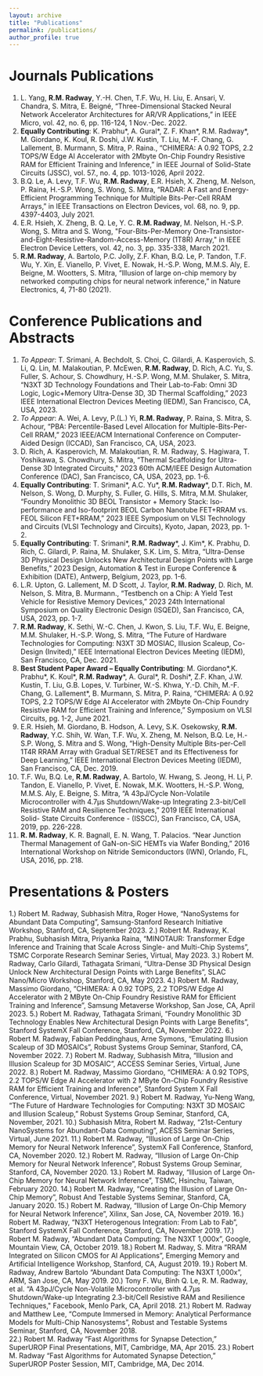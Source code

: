 ```yaml
---
layout: archive
title: "Publications"
permalink: /publications/
author_profile: true
---
```


Journals Publications
====== 
1.	L. Yang, **R.M. Radway**, Y.-H. Chen, T.F. Wu, H. Liu, E. Ansari, V. Chandra, S. Mitra, E. Beigné, “Three-Dimensional Stacked Neural Network Accelerator Architectures for AR/VR Applications,” in IEEE Micro, vol. 42, no. 6, pp. 116-124, 1 Nov.-Dec. 2022.
2.	**Equally Contributing**: K. Prabhu*, A. Gural*, Z. F. Khan*, R.M. Radway*, M. Giordano, K. Koul, R. Doshi, J.W. Kustin, T. Liu, M.-F. Chang, G. Lallement, B. Murmann, S. Mitra, P. Raina., “CHIMERA: A 0.92 TOPS, 2.2 TOPS/W Edge AI Accelerator with 2Mbyte On-Chip Foundry Resistive RAM for Efficient Training and Inference,” in IEEE Journal of Solid-State Circuits (JSSC), vol. 57., no. 4, pp. 1013-1026, April 2022.
3.	B.Q. Le, A. Levy, T.F. Wu, **R.M. Radway**, E.R. Hsieh, X. Zheng, M. Nelson, P. Raina, H.-S.P. Wong, S. Wong, S. Mitra, “RADAR: A Fast and Energy-Efficient Programming Technique for Multiple Bits-Per-Cell RRAM Arrays,” in IEEE Transactions on Electron Devices, vol. 68, no. 9, pp. 4397-4403, July 2021. 
4.	E.R. Hsieh, X. Zheng, B. Q. Le, Y. C. **R.M. Radway**, M. Nelson, H.-S.P. Wong, S. Mitra and S. Wong, "Four-Bits-Per-Memory One-Transistor-and-Eight-Resistive-Random-Access-Memory (1T8R) Array," in IEEE Electron Device Letters, vol. 42, no. 3, pp. 335-338, March 2021.
5.	**R.M. Radway**, A. Bartolo, P.C. Jolly, Z.F. Khan, B.Q. Le, P. Tandon, T.F. Wu, Y. Xin, E. Vianello, P. Vivet, E. Nowak, H.-S.P. Wong, M.M.S. Aly, E. Beigne, M. Wootters, S. Mitra, “Illusion of large on-chip memory by networked computing chips for neural network inference,” in Nature Electronics, 4, 71-80 (2021). 

**Conference Publications and Abstracts**
====== 
1.	_To Appear_: T. Srimani, A. Bechdolt, S. Choi, C. Gilardi, A. Kasperovich, S. Li, Q. Lin, M. Malakoutian, P. McEwen, **R.M. Radway**, D. Rich, A.C. Yu, S. Fuller, S. Achour, S. Chowdhury, H.-S.P. Wong, M.M. Shulaker, S. Mitra, “N3XT 3D Technology Foundations and Their Lab-to-Fab: Omni 3D Logic, Logic+Memory Ultra-Dense 3D, 3D Thermal Scaffolding,” 2023 IEEE International Electron Devices Meeting (IEDM), San Francisco, CA, USA, 2023.
2.	_To Appear_: A. Wei, A. Levy, P.(L.) Yi, **R.M. Radway**, P. Raina, S. Mitra, S. Achour, “PBA: Percentile-Based Level Allocation for Multiple-Bits-Per-Cell RRAM,” 2023 IEEE/ACM International Conference on Computer-Aided Design (ICCAD), San Francisco, CA, USA, 2023. 
3.	D. Rich, A. Kasperovich, M. Malakoutian, R. M. Radway, S. Hagiwara, T. Yoshikawa, S. Chowdhury, S. Mitra, “Thermal Scaffolding for Ultra-Dense 3D Integrated Circuits," 2023 60th ACM/IEEE Design Automation Conference (DAC), San Francisco, CA, USA, 2023, pp. 1-6.
4.	**Equally Contributing**: T. Srimani*, A.C. Yu*, **R.M. Radway***, D.T. Rich, M. Nelson, S. Wong, D. Murphy, S. Fuller, G. Hills, S. Mitra, M.M. Shulaker, “Foundry Monolithic 3D BEOL Transistor + Memory Stack: Iso-performance and Iso-footprint BEOL Carbon Nanotube FET+RRAM vs. FEOL Silicon FET+RRAM,” 2023 IEEE Symposium on VLSI Technology and Circuits (VLSI Technology and Circuits), Kyoto, Japan, 2023, pp. 1-2.
5.	**Equally Contributing**: T. Srimani*, **R.M. Radway***, J. Kim*, K. Prabhu, D. Rich, C. Gilardi, P. Raina, M. Shulaker, S.K. Lim, S. Mitra, “Ultra-Dense 3D Physical Design Unlocks New Architectural Design Points with Large Benefits,” 2023 Design, Automation & Test in Europe Conference & Exhibition (DATE), Antwerp, Belgium, 2023, pp. 1-6.
6.	L.R. Upton, G. Lallement, M. D Scott, J. Taylor, **R.M. Radway**, D. Rich, M. Nelson, S. Mitra, B. Murmann., “Testbench on a Chip: A Yield Test Vehicle for Resistive Memory Devices,” 2023 24th International Symposium on Quality Electronic Design (ISQED), San Francisco, CA, USA, 2023, pp. 1-7.
7.	**R.M. Radway**, K. Sethi, W.-C. Chen, J. Kwon, S. Liu, T.F. Wu, E. Beigne, M.M. Shulaker, H.-S.P. Wong, S. Mitra, “The Future of Hardware Technologies for Computing: N3XT 3D MOSIAC, Illusion Scaleup, Co-Design (Invited),” IEEE International Electron Devices Meeting (IEDM), San Francisco, CA, Dec. 2021.
8.	**Best Student Paper Award – Equally Contributing**: M. Giordano*,K. Prabhu*, K. Koul*, **R.M. Radway***, A. Gural*, R. Doshi*, Z.F. Khan, J.W. Kustin, T. Liu, G.B. Lopes, V. Turbiner, W.-S. Khwa, Y.-D. Chih, M.-F. Chang, G. Lallement*, B. Murmann, S. Mitra, P. Raina, “CHIMERA: A 0.92 TOPS, 2.2 TOPS/W Edge AI Accelerator with 2Mbyte On-Chip Foundry Resistive RAM for Efficient Training and Inference,” Symposium on VLSI Circuits, pg. 1-2, June 2021.
9.	E.R. Hsieh, M. Giordano, B. Hodson, A. Levy, S.K. Osekowsky, **R.M. Radway**, Y.C. Shih, W. Wan, T.F. Wu, X. Zheng, M. Nelson, B.Q. Le, H.-S.P. Wong, S. Mitra and S. Wong, “High-Density Multiple Bits-per-Cell 1T4R RRAM Array with Gradual SET/RESET and its Effectiveness for Deep Learning,” IEEE International Electron Devices Meeting (IEDM), San Francisco, CA, Dec. 2019.
10.	T.F. Wu, B.Q. Le, **R.M. Radway**, A. Bartolo, W. Hwang, S. Jeong, H. Li, P. Tandon, E. Vianello, P. Vivet, E. Nowak, M.K. Wootters, H.-S.P. Wong, M.M.S. Aly, E. Beigne, S. Mitra, “A 43pJ/Cycle Non-Volatile Microcontroller with 4.7μs Shutdown/Wake-up Integrating 2.3-bit/Cell Resistive RAM and Resilience Techniques,” 2019 IEEE International Solid- State Circuits Conference - (ISSCC), San Francisco, CA, USA, 2019, pp. 226-228.
11.	**R. M. Radway**, K. R. Bagnall, E. N. Wang, T. Palacios.  “Near Junction Thermal Management of GaN-on-SiC HEMTs via Wafer Bonding,” 2016 International Workshop on Nitride Semiconductors (IWN), Orlando, FL, USA, 2016, pp. 218.

  
Presentations & Posters
======
1.)	Robert M. Radway, Subhasish Mitra, Roger Howe, “NanoSystems for Abundant Data Computing”, Samsung-Stanford Research Initiative Workshop, Stanford, CA, September 2023.
2.)	Robert M. Radway, K. Prabhu, Subhasish Mitra, Priyanka Raina, “MINOTAUR: Transformer Edge Inference and Training that Scale Across Single- and Multi-Chip Systems”, TSMC Corporate Research Seminar Series, Virtual, May 2023.
3.)	Robert M. Radway, Carlo Gilardi, Tathagata Srimani, “Ultra-Dense 3D Physical Design Unlock New Architectural Design Points with Large Benefits”, SLAC Nano/Micro Workshop, Stanford, CA, May 2023.
4.)	Robert M. Radway, Massimo Giordano, “CHIMERA: A 0.92 TOPS, 2.2 TOPS/W Edge AI Accelerator with 2 MByte On-Chip Foundry Resistive RAM for Efficient Training and Inference”, Samsung Metaverse Workshop, San Jose, CA, April 2023. 
5.)	Robert M. Radway, Tathagata Srimani, “Foundry Monolithic 3D Technology Enables New Architectural Design Points with Large Benefits”, Stanford SystemX Fall Conference, Stanford, CA, November 2022.
6.)	Robert M. Radway, Fabian Peddinghaus, Arne Symons, “Emulating Illusion Scaleup of 3D MOSAICs”, Robust Systems Group Seminar, Stanford, CA, November 2022.
7.)	Robert M. Radway, Subhasish Mitra, “Illusion and Illusion Scaleup for 3D MOSAIC”, ACCESS Seminar Series, Virtual, June 2022.
8.)	Robert M. Radway, Massimo Giordano, “CHIMERA: A 0.92 TOPS, 2.2 TOPS/W Edge AI Accelerator with 2 MByte On-Chip Foundry Resistive RAM for Efficient Training and Inference”, Stanford System X Fall Conference, Virtual, November 2021. 
9.)	Robert M. Radway, Yu-Neng Wang, “The Future of Hardware Technologies for Computing: N3XT 3D MOSAIC and Illusion Scaleup,” Robust Systems Group Seminar, Stanford, CA, November, 2021.
10.)	Subhasish Mitra, Robert M. Radway, “21st-Century NanoSystems for Abundant-Data Computing”, ACESS Seminar Series, Virtual, June 2021. 
11.)	Robert M. Radway, “Illusion of Large On-Chip Memory for Neural Network Inference”, SystemX Fall Conference, Stanford, CA, November 2020. 
12.)	Robert M. Radway, “Illusion of Large On-Chip Memory for Neural Network Inference”, Robust Systems Group Seminar, Stanford, CA, November 2020. 
13.)	Robert M. Radway, “Illusion of Large On-Chip Memory for Neural Network Inference”, TSMC, Hsinchu, Taiwan, February 2020. 
14.)	Robert M. Radway, “Creating the Illusion of Large On-Chip Memory”, Robust And Testable Systems Seminar, Stanford, CA, January 2020. 
15.)	Robert M. Radway, “Illusion of Large On-Chip Memory for Neural Network Inference”, Xilinx, San Jose, CA, November 2019. 
16.)	Robert M. Radway, “N3XT Heterogenous Integration: From Lab to Fab”, Stanford SystemX Fall Conference, Stanford, CA, November 2019. 
17.)	Robert M. Radway, “Abundant Data Computing: The N3XT 1,000x”, Google, Mountain View, CA, October 2019.
18.)	Robert M. Radway, S. Mitra “RRAM Integrated on Silicon CMOS for AI Applications”, Emerging Memory and Artificial Intelligence Workshop, Stanford, CA, August 2019. 
19.)	Robert M. Radway, Andrew Bartolo “Abundant Data Computing: The N3XT 1,000x”, ARM, San Jose, CA, May 2019.
20.)	Tony F. Wu, Binh Q. Le, R. M. Radway, et al. “A 43pJ/Cycle Non-Volatile Microcontroller with 4.7μs Shutdown/Wake-up Integrating 2.3-bit/Cell Resistive RAM and Resilience Techniques," Facebook, Menlo Park, CA, April 2018.
21.)	Robert M. Radway and Matthew Lee, “Compute Immersed in Memory: Analytical Performance Models for Multi-Chip Nanosystems”, Robust and Testable Systems Seminar, Stanford, CA, November 2018.  
22.)	Robert M. Radway “Fast Algorithms for Synapse Detection,” SuperUROP Final Presentations, MIT, Cambridge, MA, Apr 2015. 
23.)	Robert M. Radway “Fast Algorithms for Automated Synapse Detection,” SuperUROP Poster Session, MIT, Cambridge, MA, Dec 2014. 
